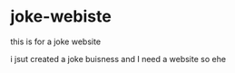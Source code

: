 # joke-webiste
this is for a joke website

i jsut created a joke buisness and I need a website so ehe
